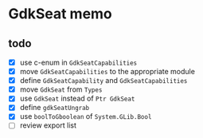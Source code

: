 GdkSeat memo
============

todo
----

* [x] use c-enum in `GdkSeatCapabilities`
* [x] move `GdkSeatCapabilities` to the appropriate module
* [x] define `GdkSeatCapability` and `GdkSeatCapabilities`
* [x] move `GdkSeat` from `Types`
* [x] use `GdkSeat` instead of `Ptr GdkSeat`
* [x] define `gdkSeatUngrab`
* [x] use `boolToGboolean` of `System.GLib.Bool`
* [ ] review export list
